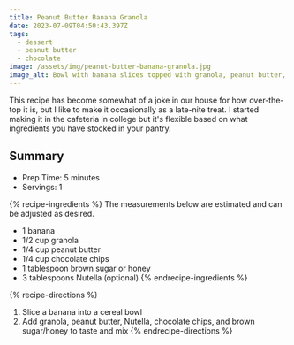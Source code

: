 ```yaml
---
title: Peanut Butter Banana Granola
date: 2023-07-09T04:50:43.397Z
tags:
  - dessert
  - peanut butter
  - chocolate
image: /assets/img/peanut-butter-banana-granola.jpg
image_alt: Bowl with banana slices topped with granola, peanut butter, and chocolate chips.
---
```

This recipe has become somewhat of a joke in our house for how over-the-top it is, but I like to make it occasionally as a late-nite treat. I started making it in the cafeteria in college but it's flexible based on what ingredients you have stocked in your pantry.

## Summary

- Prep Time: 5 minutes
- Servings: 1

{% recipe-ingredients %}
The measurements below are estimated and can be adjusted as desired.

- 1 banana
- 1/2 cup granola
- 1/4 cup peanut butter
- 1/4 cup chocolate chips
- 1 tablespoon brown sugar or honey
- 3 tablespoons Nutella (optional)
{% endrecipe-ingredients %}

{% recipe-directions %}

1. Slice a banana into a cereal bowl
1. Add granola, peanut butter, Nutella, chocolate chips, and brown sugar/honey to taste and mix
{% endrecipe-directions %}
